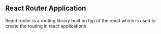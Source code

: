 ## React Router Application

React router is a routing library built on top of the react which is used to create the routing in react applications
